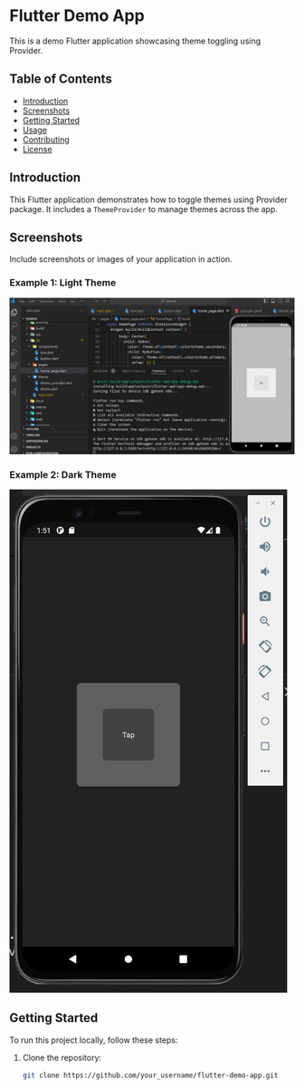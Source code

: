 # Flutter Demo App

This is a demo Flutter application showcasing theme toggling using Provider.

## Table of Contents

- [Introduction](#introduction)
- [Screenshots](#screenshots)
- [Getting Started](#getting-started)
- [Usage](#usage)
- [Contributing](#contributing)
- [License](#license)

## Introduction

This Flutter application demonstrates how to toggle themes using Provider package. It includes a `ThemeProvider` to manage themes across the app.

## Screenshots

Include screenshots or images of your application in action.

### Example 1: Light Theme

![Light Theme](./light.jpg)

### Example 2: Dark Theme

![Dark Theme](./dark.jpg)

## Getting Started

To run this project locally, follow these steps:

1. Clone the repository:

   ```bash
   git clone https://github.com/your_username/flutter-demo-app.git
